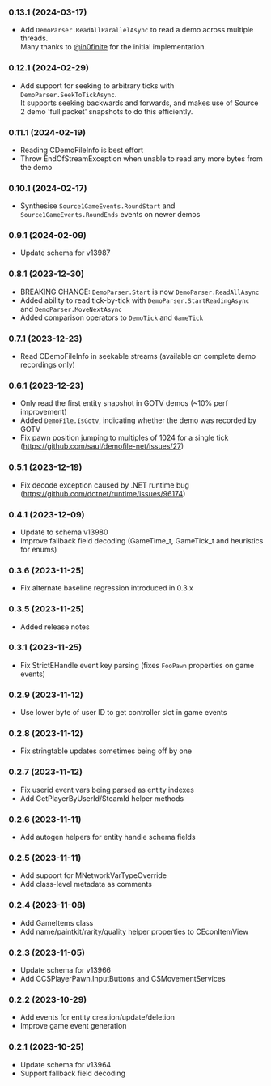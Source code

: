 ### 0.13.1 (2024-03-17)

- Add `DemoParser.ReadAllParallelAsync` to read a demo across multiple threads. \
  Many thanks to [@in0finite](https://github.com/in0finite) for the initial implementation. 

### 0.12.1 (2024-02-29)

- Add support for seeking to arbitrary ticks with `DemoParser.SeekToTickAsync`. \
  It supports seeking backwards and forwards, and makes use of Source 2 demo 'full packet' snapshots to do this efficiently.

### 0.11.1 (2024-02-19)

- Reading CDemoFileInfo is best effort
- Throw EndOfStreamException when unable to read any more bytes from the demo

### 0.10.1 (2024-02-17)

- Synthesise `Source1GameEvents.RoundStart` and `Source1GameEvents.RoundEnds` events on newer demos

### 0.9.1 (2024-02-09)

- Update schema for v13987

### 0.8.1 (2023-12-30)

- BREAKING CHANGE: `DemoParser.Start` is now `DemoParser.ReadAllAsync`
- Added ability to read tick-by-tick with `DemoParser.StartReadingAsync` and `DemoParser.MoveNextAsync`
- Added comparison operators to `DemoTick` and `GameTick`

### 0.7.1 (2023-12-23)

- Read CDemoFileInfo in seekable streams (available on complete demo recordings only)

### 0.6.1 (2023-12-23)

- Only read the first entity snapshot in GOTV demos (~10% perf improvement)
- Added `DemoFile.IsGotv`, indicating whether the demo was recorded by GOTV
- Fix pawn position jumping to multiples of 1024 for a single tick (https://github.com/saul/demofile-net/issues/27)

### 0.5.1 (2023-12-19)

- Fix decode exception caused by .NET runtime bug (https://github.com/dotnet/runtime/issues/96174)

### 0.4.1 (2023-12-09)

- Update to schema v13980
- Improve fallback field decoding (GameTime_t, GameTick_t and heuristics for enums)

### 0.3.6 (2023-11-25)

- Fix alternate baseline regression introduced in 0.3.x

### 0.3.5 (2023-11-25)

- Added release notes

### 0.3.1 (2023-11-25)

- Fix StrictEHandle event key parsing (fixes `FooPawn` properties on game events)

### 0.2.9 (2023-11-12)

- Use lower byte of user ID to get controller slot in game events

### 0.2.8 (2023-11-12)

- Fix stringtable updates sometimes being off by one

### 0.2.7 (2023-11-12)

- Fix userid event vars being parsed as entity indexes
- Add GetPlayerByUserId/SteamId helper methods

### 0.2.6 (2023-11-11)

- Add autogen helpers for entity handle schema fields

### 0.2.5 (2023-11-11)

- Add support for MNetworkVarTypeOverride
- Add class-level metadata as comments

### 0.2.4 (2023-11-08)

- Add GameItems class
- Add name/paintkit/rarity/quality helper properties to CEconItemView

### 0.2.3 (2023-11-05)

- Update schema for v13966
- Add CCSPlayerPawn.InputButtons and CSMovementServices

### 0.2.2 (2023-10-29)

- Add events for entity creation/update/deletion
- Improve game event generation

### 0.2.1 (2023-10-25)

- Update schema for v13964
- Support fallback field decoding
